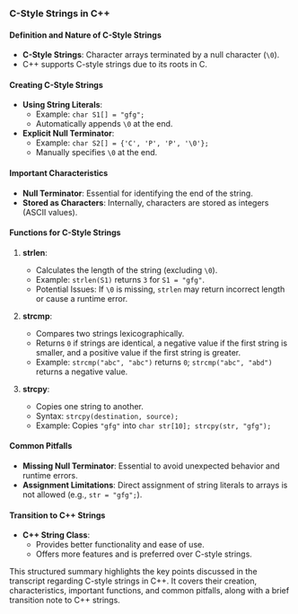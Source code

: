 ### C-Style Strings in C++

#### Definition and Nature of C-Style Strings
- **C-Style Strings**: Character arrays terminated by a null character (`\0`).
- C++ supports C-style strings due to its roots in C.

#### Creating C-Style Strings
- **Using String Literals**:
  - Example: `char S1[] = "gfg";`
  - Automatically appends `\0` at the end.
- **Explicit Null Terminator**:
  - Example: `char S2[] = {'C', 'P', 'P', '\0'};`
  - Manually specifies `\0` at the end.

#### Important Characteristics
- **Null Terminator**: Essential for identifying the end of the string.
- **Stored as Characters**: Internally, characters are stored as integers (ASCII values).

#### Functions for C-Style Strings
1. **strlen**:
   - Calculates the length of the string (excluding `\0`).
   - Example: `strlen(S1)` returns `3` for `S1 = "gfg"`.
   - Potential Issues: If `\0` is missing, `strlen` may return incorrect length or cause a runtime error.

2. **strcmp**:
   - Compares two strings lexicographically.
   - Returns `0` if strings are identical, a negative value if the first string is smaller, and a positive value if the first string is greater.
   - Example: `strcmp("abc", "abc")` returns `0`; `strcmp("abc", "abd")` returns a negative value.

3. **strcpy**:
   - Copies one string to another.
   - Syntax: `strcpy(destination, source);`
   - Example: Copies `"gfg"` into `char str[10]; strcpy(str, "gfg");`

#### Common Pitfalls
- **Missing Null Terminator**: Essential to avoid unexpected behavior and runtime errors.
- **Assignment Limitations**: Direct assignment of string literals to arrays is not allowed (e.g., `str = "gfg";`).

#### Transition to C++ Strings
- **C++ String Class**:
  - Provides better functionality and ease of use.
  - Offers more features and is preferred over C-style strings.

This structured summary highlights the key points discussed in the transcript regarding C-style strings in C++. It covers their creation, characteristics, important functions, and common pitfalls, along with a brief transition note to C++ strings.